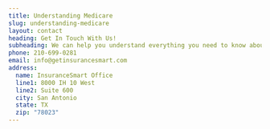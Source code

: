 ```yaml
---
title: Understanding Medicare
slug: understanding-medicare
layout: contact
heading: Get In Touch With Us!
subheading: We can help you understand everything you need to know about Medicare and help you make an informed and quality decision.
phone: 210-699-0281
email: info@getinsurancesmart.com
address:
  name: InsuranceSmart Office
  line1: 8000 IH 10 West
  line2: Suite 600
  city: San Antonio
  state: TX
  zip: "78023"
---
```


